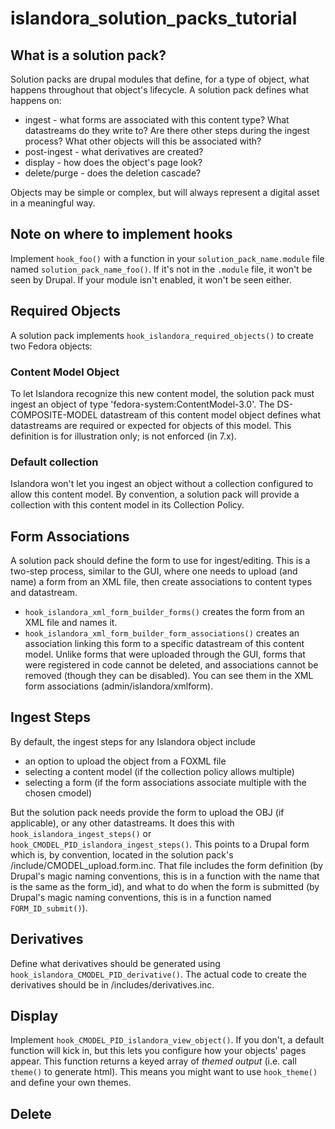 # islandora_solution_packs_tutorial
## What is a solution pack?
Solution packs are drupal modules that define, for a type of object, what happens throughout that  object's lifecycle. A solution pack defines what happens on:
* ingest - what forms are associated with this content type? What datastreams do they write to? Are there other steps during the ingest process? What other objects will this be associated with? 
* post-ingest - what derivatives are created?
* display - how does the object's page look?
* delete/purge - does the deletion cascade?

Objects may be simple or complex, but will always represent a digital asset in a meaningful way. 

## Note on where to implement hooks
Implement `hook_foo()` with a function in your `solution_pack_name.module` file named `solution_pack_name_foo()`. If it's not in the `.module` file, it won't be seen by Drupal. If your module isn't enabled, it won't be seen either. 

## Required Objects

A solution pack implements ```hook_islandora_required_objects()``` to create two Fedora objects:

### Content Model Object 
To let Islandora recognize this new content model, the solution pack must ingest an object of type 'fedora-system:ContentModel-3.0'. The DS-COMPOSITE-MODEL datastream of this content model object defines what datastreams are required or expected for objects of this model. This definition is for illustration only; is not enforced (in 7.x).
### Default collection 
Islandora won't let you ingest an object without a collection configured to allow this content model. By convention, a solution pack will provide a collection with this content model in its Collection Policy.

## Form Associations
A solution pack should define the form to use for ingest/editing. This is a two-step process, similar to the GUI, where one needs to upload (and name) a form from an XML file, then create associations to content types and datastream. 
*  `hook_islandora_xml_form_builder_forms()` creates the form from an XML file and names it.  
*  `hook_islandora_xml_form_builder_form_associations()` creates an association linking this form to a specific datastream of this content model. 
Unlike forms that were uploaded through the GUI, forms that were registered in code cannot be deleted, and associations cannot be removed (though they can be disabled). You can see them in the XML form associations (admin/islandora/xmlform). 

## Ingest Steps
By default, the ingest steps for any Islandora object include
* an option to upload the object from a FOXML file
* selecting a content model (if the collection policy allows multiple)
* selecting a form (if the form associations associate multiple with the chosen cmodel)

But the solution pack needs provide the form to upload the OBJ (if applicable), or any other datastreams. It does this with `hook_islandora_ingest_steps()` or `hook_CMODEL_PID_islandora_ingest_steps()`. This points to a Drupal form which is, by convention, located in the solution pack's /include/CMODEL_upload.form.inc. That file includes the form definition (by Drupal's magic naming conventions, this is in a function with the name that is the same as the form_id), and what to do when the form is submitted (by Drupal's magic naming conventions, this is in a function named `FORM_ID_submit()`).

## Derivatives
Define what derivatives should be generated using `hook_islandora_CMODEL_PID_derivative()`. The actual code to create the derivatives should be in /includes/derivatives.inc.

## Display
Implement `hook_CMODEL_PID_islandora_view_object()`. If you don't, a default function will kick in, but this lets you configure how your objects' pages appear. This function returns a keyed array of _themed output_ (i.e. call `theme()` to generate html). This means you might want to use `hook_theme()` and define your own themes.

## Delete



